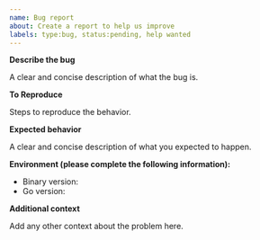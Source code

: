 ```yaml
---
name: Bug report
about: Create a report to help us improve
labels: type:bug, status:pending, help wanted
---
```


**Describe the bug**

A clear and concise description of what the bug is.

**To Reproduce**

Steps to reproduce the behavior.

**Expected behavior**

A clear and concise description of what you expected to happen.

**Environment (please complete the following information):**

- Binary version:
- Go version:

**Additional context**

Add any other context about the problem here.
